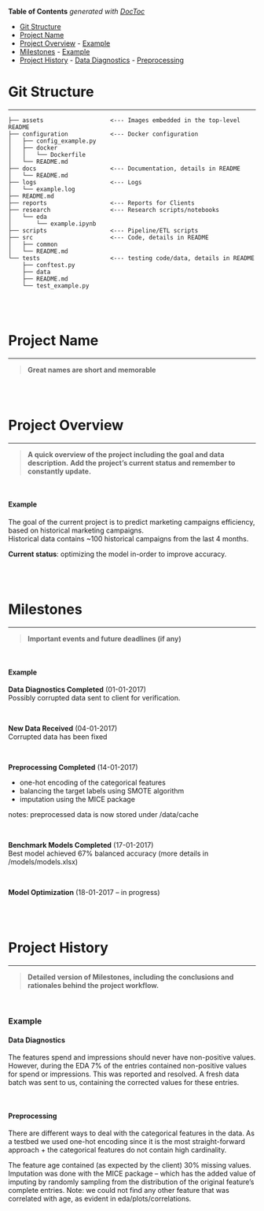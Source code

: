 <!-- START doctoc generated TOC please keep comment here to allow auto update -->
<!-- DON'T EDIT THIS SECTION, INSTEAD RE-RUN doctoc TO UPDATE -->
**Table of Contents**  *generated with [DocToc](https://github.com/thlorenz/doctoc)*

- [Git Structure](#git-structure)
- [Project Name](#project-name)
- [Project Overview](#project-overview)
      - [Example](#example)
- [Milestones](#milestones)
      - [Example](#example-1)
- [Project History](#project-history)
      - [Data Diagnostics](#data-diagnostics)
      - [Preprocessing](#preprocessing)

<!-- END doctoc generated TOC please keep comment here to allow auto update -->



# Git Structure
-----

```
├── assets                   <--- Images embedded in the top-level README 
├── configuration            <--- Docker configuration
│   ├── config_example.py
│   ├── docker
│   │   └── Dockerfile
│   └── README.md
├── docs                     <--- Documentation, details in README
│   └── README.md
├── logs                     <--- Logs
│   └── example.log
├── README.md
├── reports                  <--- Reports for Clients
├── research                 <--- Research scripts/notebooks                
│   └── eda
│       └── example.ipynb
├── scripts                  <--- Pipeline/ETL scripts
├── src                      <--- Code, details in README
│   ├── common
│   └── README.md
└── tests                    <--- testing code/data, details in README
    ├── conftest.py
    ├── data
    ├── README.md
    └── test_example.py
```

<br><br>


# Project Name
-----

  > **Great names are short and memorable**  


<br><br>


# Project Overview
-----

  > **A quick overview of the project including the goal and data description.** 
  > **Add the project’s current status and remember to constantly update.**

<br>

#### Example  

The goal of the current project is to predict marketing campaigns efficiency, based on historical marketing campaigns.  
Historical data contains ~100 historical campaigns from the last 4 months.

**Current status**: optimizing the model in-order to improve accuracy.


<br><br>


# Milestones
-----

  > **Important events and future deadlines (if any)**

<br>

#### Example

**Data Diagnostics Completed** (01-01-2017)  
Possibly corrupted data sent to client for verification.

<br>

**New Data Received** (04-01-2017)  
Corrupted data has been fixed

<br>

**Preprocessing Completed** (14-01-2017)

  + one-hot encoding of the categorical features
  + balancing the target labels using SMOTE algorithm
  + imputation using the MICE package

notes: preprocessed data is now stored under /data/cache

<br>

**Benchmark Models Completed** (17-01-2017)  
Best model achieved 67% balanced accuracy (more details in /models/models.xlsx)

<br>

**Model Optimization** (18-01-2017 – in progress)

<br><br>


# Project History
------


  > **Detailed version of Milestones, including the conclusions and rationales behind the project workflow.**

<br>
 
### Example

#### Data Diagnostics

The features spend and impressions should never have non-positive values. 
However, during the EDA 7% of the entries contained non-positive values for spend or impressions.
This was reported and resolved.
A fresh data batch was sent to us, containing the corrected values for these entries.

<br>

#### Preprocessing

There are different ways to deal with the categorical features in the data. 
As a testbed we used one-hot encoding since it is the most straight-forward approach +  the categorical features do not contain high cardinality.

The feature age contained (as expected by the client) 30% missing values.
Imputation was done with the MICE package – which has the added value of imputing by randomly sampling from the distribution of the original feature’s complete entries.
Note: we could not find any other feature that was correlated with age, as evident in eda/plots/correlations.

<br>


